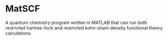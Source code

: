 # MatSCF
A quantum chemistry program written in MATLAB that can run both restricted hartree-fock and restricted kohn-sham density functional theory calculations.
